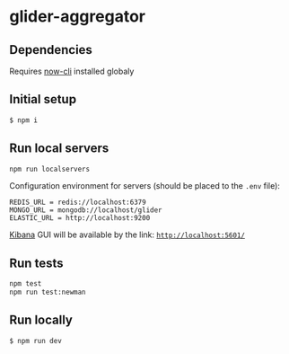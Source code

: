# glider-aggregator

## Dependencies
Requires [now-cli](https://zeit.co/download) installed globaly

## Initial setup

```bash
$ npm i
```

## Run local servers

```bash
npm run localservers
```

Configuration environment for servers (should be placed to the `.env` file):  

```
REDIS_URL = redis://localhost:6379
MONGO_URL = mongodb://localhost/glider
ELASTIC_URL = http://localhost:9200
```

[Kibana](https://www.elastic.co/kibana) GUI will be available by the link: [`http://localhost:5601/`](http://localhost:5601)

## Run tests

```bash
npm test
npm run test:newman
```

## Run locally

```bash
$ npm run dev
```

